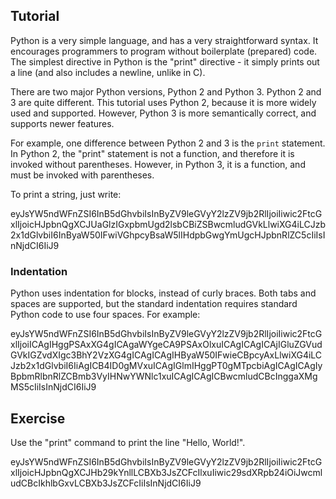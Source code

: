 Tutorial
--------

Python is a very simple language, and has a very straightforward syntax.
It encourages programmers to program without boilerplate (prepared) code.
The simplest directive in Python is the "print" directive -
it simply prints out a line (and also includes a newline, unlike in C).

There are two major Python versions, Python 2 and Python 3. Python 2 and 3 are quite different.
This tutorial uses Python 2, because it is more widely used and supported. However,
Python 3 is more semantically correct, and supports newer features.

For example, one difference between Python 2 and 3 is the `print` statement.
In Python 2, the "print" statement is not a function, and therefore it is
invoked without parentheses. However, in Python 3, it is a function, and must be invoked
with parentheses.

To print a string, just write:

<div data-datacamp-exercise="" data-height="200" data-encoded="true">
eyJsYW5ndWFnZSI6InB5dGhvbiIsInByZV9leGVyY2lzZV9jb2RlIjoiIiwic2FtcGxlIjoicHJpbnQgXCJUaGlzIGxpbmUgd2lsbCBiZSBwcmludGVkLlwiXG4iLCJzb2x1dGlvbiI6InByaW50IFwiVGhpcyBsaW5lIHdpbGwgYmUgcHJpbnRlZC5cIiIsInNjdCI6IiJ9
</div>

### Indentation

Python uses indentation for blocks, instead of curly braces. Both tabs and spaces are supported, but the standard
indentation requires standard Python code to use four spaces. For example:

<div data-datacamp-exercise="" data-height="250" data-encoded="true">
eyJsYW5ndWFnZSI6InB5dGhvbiIsInByZV9leGVyY2lzZV9jb2RlIjoiIiwic2FtcGxlIjoiICAgIHggPSAxXG4gICAgaWYgeCA9PSAxOlxuICAgICAgICAjIGluZGVudGVkIGZvdXIgc3BhY2VzXG4gICAgICAgIHByaW50IFwieCBpcyAxLlwiXG4iLCJzb2x1dGlvbiI6IiAgICB4ID0gMVxuICAgIGlmIHggPT0gMTpcbiAgICAgICAgIyBpbmRlbnRlZCBmb3VyIHNwYWNlc1xuICAgICAgICBwcmludCBcInggaXMgMS5cIiIsInNjdCI6IiJ9
</div>

Exercise
--------

Use the "print" command to print the line "Hello, World!".

<div data-datacamp-exercise="" data-height="200" data-encoded="true">
eyJsYW5ndWFnZSI6InB5dGhvbiIsInByZV9leGVyY2lzZV9jb2RlIjoiIiwic2FtcGxlIjoicHJpbnQgXCJHb29kYnllLCBXb3JsZCFcIlxuIiwic29sdXRpb24iOiJwcmludCBcIkhlbGxvLCBXb3JsZCFcIiIsInNjdCI6IiJ9
</div>
